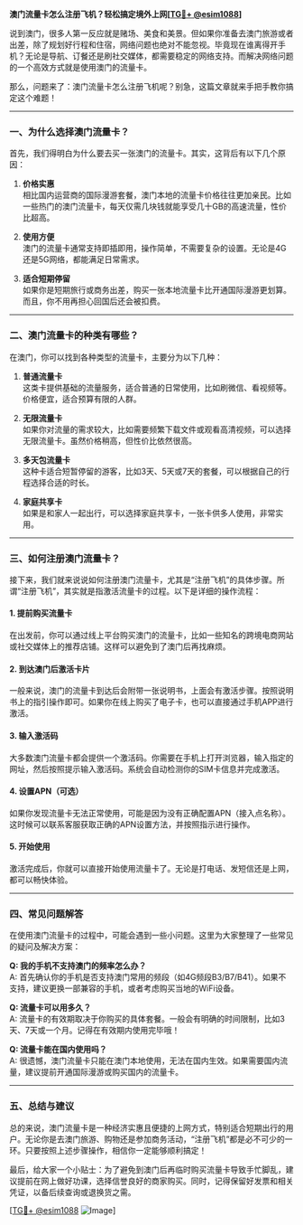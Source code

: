**澳门流量卡怎么注册飞机？轻松搞定境外上网[[TG💪+ @esim1088](https://t.me/s/esim1088)]**

说到澳门，很多人第一反应就是赌场、美食和美景。但如果你准备去澳门旅游或者出差，除了规划好行程和住宿，网络问题也绝对不能忽视。毕竟现在谁离得开手机？无论是导航、订餐还是刷社交媒体，都需要稳定的网络支持。而解决网络问题的一个高效方式就是使用澳门的流量卡。

那么，问题来了：澳门流量卡怎么注册飞机呢？别急，这篇文章就来手把手教你搞定这个难题！

---

### 一、为什么选择澳门流量卡？

首先，我们得明白为什么要去买一张澳门的流量卡。其实，这背后有以下几个原因：

1. **价格实惠**  
   相比国内运营商的国际漫游套餐，澳门本地的流量卡价格往往更加亲民。比如一些热门的澳门流量卡，每天仅需几块钱就能享受几十GB的高速流量，性价比超高。

2. **使用方便**  
   澳门的流量卡通常支持即插即用，操作简单，不需要复杂的设置。无论是4G还是5G网络，都能满足日常需求。

3. **适合短期停留**  
   如果你是短期旅行或商务出差，购买一张本地流量卡比开通国际漫游更划算。而且，你不用再担心回国后还会被扣费。

---

### 二、澳门流量卡的种类有哪些？

在澳门，你可以找到各种类型的流量卡，主要分为以下几种：

1. **普通流量卡**  
   这类卡提供基础的流量服务，适合普通的日常使用，比如刷微信、看视频等。价格便宜，适合预算有限的人群。

2. **无限流量卡**  
   如果你对流量的需求较大，比如需要频繁下载文件或观看高清视频，可以选择无限流量卡。虽然价格稍高，但性价比依然很高。

3. **多天包流量卡**  
   这种卡适合短暂停留的游客，比如3天、5天或7天的套餐，可以根据自己的行程选择合适的时长。

4. **家庭共享卡**  
   如果是和家人一起出行，可以选择家庭共享卡，一张卡供多人使用，非常实用。

---

### 三、如何注册澳门流量卡？

接下来，我们就来说说如何注册澳门流量卡，尤其是“注册飞机”的具体步骤。所谓“注册飞机”，其实就是指激活流量卡的过程。以下是详细的操作流程：

#### 1. 提前购买流量卡
在出发前，你可以通过线上平台购买澳门的流量卡，比如一些知名的跨境电商网站或社交媒体上的推荐店铺。这样可以避免到了澳门后再找麻烦。

#### 2. 到达澳门后激活卡片
一般来说，澳门的流量卡到达后会附带一张说明书，上面会有激活步骤。按照说明书上的指引操作即可。如果你在线上购买了电子卡，也可以直接通过手机APP进行激活。

#### 3. 输入激活码
大多数澳门流量卡都会提供一个激活码。你需要在手机上打开浏览器，输入指定的网址，然后按照提示输入激活码。系统会自动检测你的SIM卡信息并完成激活。

#### 4. 设置APN（可选）
如果你发现流量卡无法正常使用，可能是因为没有正确配置APN（接入点名称）。这时候可以联系客服获取正确的APN设置方法，并按照指示进行操作。

#### 5. 开始使用
激活完成后，你就可以直接开始使用流量卡了。无论是打电话、发短信还是上网，都可以畅快体验。

---

### 四、常见问题解答

在使用澳门流量卡的过程中，可能会遇到一些小问题。这里为大家整理了一些常见的疑问及解决方案：

**Q: 我的手机不支持澳门的频率怎么办？**  
A: 首先确认你的手机是否支持澳门常用的频段（如4G频段B3/B7/B41）。如果不支持，建议更换一部兼容的手机，或者考虑购买当地的WiFi设备。

**Q: 流量卡可以用多久？**  
A: 流量卡的有效期取决于你购买的具体套餐。一般会有明确的时间限制，比如3天、7天或一个月。记得在有效期内使用完毕哦！

**Q: 流量卡能在国内使用吗？**  
A: 很遗憾，澳门流量卡只能在澳门本地使用，无法在国内生效。如果需要国内流量，建议提前开通国际漫游或购买国内的流量卡。

---

### 五、总结与建议

总的来说，澳门流量卡是一种经济实惠且便捷的上网方式，特别适合短期出行的用户。无论你是去澳门旅游、购物还是参加商务活动，“注册飞机”都是必不可少的一环。只要按照上述步骤操作，相信你一定能够顺利搞定！

最后，给大家一个小贴士：为了避免到澳门后再临时购买流量卡导致手忙脚乱，建议提前在网上做好功课，选择信誉良好的商家购买。同时，记得保留好发票和相关凭证，以备后续查询或退换货之需。

[[TG💪+ @esim1088](https://t.me/s/esim1088) ![Image](https://i.postimg.cc/4NQfJmqS/Snipaste-2025-05-13-00-14-12.png)]